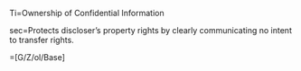 Ti=Ownership of Confidential Information

sec=Protects discloser’s property rights by clearly communicating no intent to transfer rights.

=[G/Z/ol/Base]
